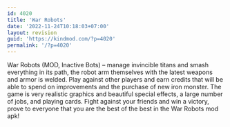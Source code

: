 ```yaml
---
id: 4020
title: 'War Robots'
date: '2022-11-24T10:18:03+07:00'
layout: revision
guid: 'https://kindmod.com/?p=4020'
permalink: '/?p=4020'
---
```


War Robots (MOD, Inactive Bots) – manage invincible titans and smash everything in its path, the robot arm themselves with the latest weapons and armor is welded. Play against other players and earn credits that will be able to spend on improvements and the purchase of new iron monster. The game is very realistic graphics and beautiful special effects, a large number of jobs, and playing cards. Fight against your friends and win a victory, prove to everyone that you are the best of the best in the War Robots mod apk!
